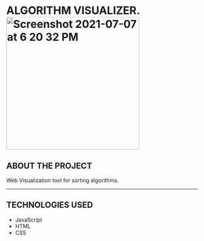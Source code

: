 # ALGORITHM VISUALIZER. <img width="350" alt="Screenshot 2021-07-07 at 6 20 32 PM" src="https://user-images.githubusercontent.com/63747907/124762050-148b8e00-df50-11eb-8152-761b38d99de1.png">
		

ABOUT THE PROJECT
----------------------------
 Web Visualization tool for sorting algorithms.

----------------------------

TECHNOLOGIES USED
----------------------------
-  JavaScript
-  HTML 
-  CSS






